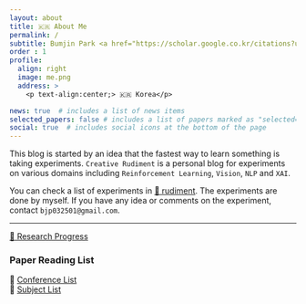 ```yaml
---
layout: about
title: 🇰🇷 About Me
permalink: /
subtitle: Bumjin Park <a href="https://scholar.google.co.kr/citations?user=XzIXaxoAAAAJ&hl=ko"> (Google Scholar) </a>
order : 1 
profile:
  align: right
  image: me.png
  address: >
    <p text-align:center;> 🇰🇷 Korea</p>

news: true  # includes a list of news items
selected_papers: false # includes a list of papers marked as "selected={true}"
social: true  # includes social icons at the bottom of the page
---
```


This blog is started by an idea that the fastest way to learn something is taking experiments. `Creative Rudiment` is a personal blog for experiments on various domains including `Reinforcement Learning`, `Vision`, `NLP` and `XAI`. 

You can check a list of experiments in [🔖 rudiment](/blog/). 
The experiments are done by myself. 
If you have any idea or comments on the experiment, contact `bjp032501@gmail.com`.


<hr/>

[🐾 Research Progress](/reserach/)

<!-- 🧗‍♂️ Experience [(한국어)](/experience_kor/)   -->
<!-- / [(English)](/experience_en/) -->

<h3> Paper Reading List </h3>

📖 [Conference List](/reading_list/)  
📖 [Subject List](/subjects_list/)  


<!-- 🎓 Education [(한국어)](/grade/)   -->



<!-- Experiment Domain Tags
* [VISION](http://localhost:4000/blog/category/VISION/)
* [XAI](http://localhost:4000/blog/category/XAI/)
* [RL](http://localhost:4000/blog/category/RL/)

Experiment Algorithm Tags
* [LRP](http://localhost:4000/blog/category/XAI/)
 -->
